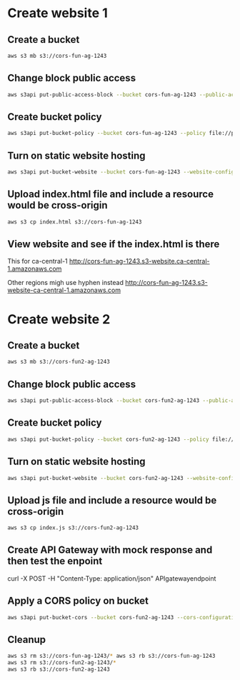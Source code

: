 # Create website 1

## Create a bucket

```sh
aws s3 mb s3://cors-fun-ag-1243
```

## Change block public access

```sh
aws s3api put-public-access-block --bucket cors-fun-ag-1243 --public-access-block-configuration "BlockPublicAcls=true,IgnorePublicAcls=true,BlockPublicPolicy=false,RestrictPublicBucket=false"
```

## Create bucket policy

```sh
aws s3api put-bucket-policy --bucket cors-fun-ag-1243 --policy file://policy.json
```

## Turn on static website hosting

```sh
aws s3api put-bucket-website --bucket cors-fun-ag-1243 --website-configuration file://website.json
```

## Upload index.html file and include a resource would be cross-origin

```sh
aws s3 cp index.html s3://cors-fun-ag-1243
```

## View website and see if the index.html is there

This for ca-central-1
http://cors-fun-ag-1243.s3-website.ca-central-1.amazonaws.com

Other regions migh use hyphen instead
http://cors-fun-ag-1243.s3-website-ca-central-1.amazonaws.com

# Create website 2

## Create a bucket

```sh
aws s3 mb s3://cors-fun2-ag-1243
```

## Change block public access

```sh
aws s3api put-public-access-block --bucket cors-fun2-ag-1243 --public-access-block-configuration "BlockPublicAcls=true,IgnorePublicAcls=true,BlockPublicPolicy=false,RestrictPublicBucket=false"
```

## Create bucket policy

```sh
aws s3api put-bucket-policy --bucket cors-fun2-ag-1243 --policy file://policy2.json
```

## Turn on static website hosting

```sh
aws s3api put-bucket-website --bucket cors-fun2-ag-1243 --website-configuration file://website.json
```

## Upload js file and include a resource would be cross-origin

```sh
aws s3 cp index.js s3://cors-fun2-ag-1243
```

## Create API Gateway with mock response and then test the enpoint

curl -X POST -H "Content-Type: application/json" APIgatewayendpoint

## Apply a CORS policy on bucket

```sh
aws s3api put-bucket-cors --bucket cors-fun2-ag-1243 --cors-configuration file://cors.json
```

## Cleanup

```sh
aws s3 rm s3://cors-fun-ag-1243/* aws s3 rb s3://cors-fun-ag-1243
aws s3 rm s3://cors-fun2-ag-1243/*
aws s3 rb s3://cors-fun2-ag-1243
```
